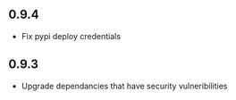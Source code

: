 0.9.4
-----
- Fix pypi deploy credentials

0.9.3
-----
- Upgrade dependancies that have security vulneribilities
